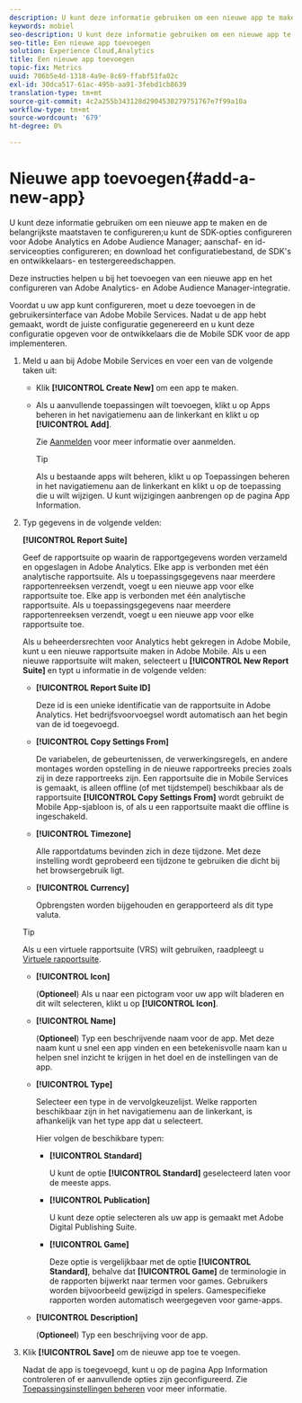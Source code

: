 ```yaml
---
description: U kunt deze informatie gebruiken om een nieuwe app te maken en de belangrijkste maatstaven te configureren;de SDK-opties voor Adobe Analytics en Adobe Audience Manager configureren;aankoop- en id-serviceopties configureren;en het configuratiebestand, de SDK's en ontwikkelaars- en testergereedschappen downloaden.
keywords: mobiel
seo-description: U kunt deze informatie gebruiken om een nieuwe app te maken en de belangrijkste maatstaven te configureren;de SDK-opties voor Adobe Analytics en Adobe Audience Manager configureren;aankoop- en id-serviceopties configureren;en het configuratiebestand, de SDK's en ontwikkelaars- en testergereedschappen downloaden.
seo-title: Een nieuwe app toevoegen
solution: Experience Cloud,Analytics
title: Een nieuwe app toevoegen
topic-fix: Metrics
uuid: 706b5e4d-1318-4a9e-8c69-ffabf51fa02c
exl-id: 30dca517-61ac-495b-aa91-3febd1cb8639
translation-type: tm+mt
source-git-commit: 4c2a255b343128d2904530279751767e7f99a10a
workflow-type: tm+mt
source-wordcount: '679'
ht-degree: 0%

---
```


# Nieuwe app toevoegen{#add-a-new-app}

U kunt deze informatie gebruiken om een nieuwe app te maken en de belangrijkste maatstaven te configureren;u kunt de SDK-opties configureren voor Adobe Analytics en Adobe Audience Manager; aanschaf- en id-serviceopties configureren; en download het configuratiebestand, de SDK&#39;s en ontwikkelaars- en testergereedschappen.

Deze instructies helpen u bij het toevoegen van een nieuwe app en het configureren van Adobe Analytics- en Adobe Audience Manager-integratie.

Voordat u uw app kunt configureren, moet u deze toevoegen in de gebruikersinterface van Adobe Mobile Services. Nadat u de app hebt gemaakt, wordt de juiste configuratie gegenereerd en u kunt deze configuratie opgeven voor de ontwikkelaars die de Mobile SDK voor de app implementeren.

1. Meld u aan bij Adobe Mobile Services en voer een van de volgende taken uit:

   * Klik **[!UICONTROL Create New]** om een app te maken.
   * Als u aanvullende toepassingen wilt toevoegen, klikt u op Apps beheren in het navigatiemenu aan de linkerkant en klikt u op **[!UICONTROL Add]**.

      Zie [Aanmelden](/help/using/gs/gs-signin.md) voor meer informatie over aanmelden.

      >[!TIP]
      >
      >Als u bestaande apps wilt beheren, klikt u op Toepassingen beheren in het navigatiemenu aan de linkerkant en klikt u op de toepassing die u wilt wijzigen. U kunt wijzigingen aanbrengen op de pagina App Information.

1. Typ gegevens in de volgende velden:

   **[!UICONTROL Report Suite]**

   Geef de rapportsuite op waarin de rapportgegevens worden verzameld en opgeslagen in Adobe Analytics. Elke app is verbonden met één analytische rapportsuite. Als u toepassingsgegevens naar meerdere rapportenreeksen verzendt, voegt u een nieuwe app voor elke rapportsuite toe. Elke app is verbonden met één analytische rapportsuite. Als u toepassingsgegevens naar meerdere rapportenreeksen verzendt, voegt u een nieuwe app voor elke rapportsuite toe.

   Als u beheerdersrechten voor Analytics hebt gekregen in Adobe Mobile, kunt u een nieuwe rapportsuite maken in Adobe Mobile. Als u een nieuwe rapportsuite wilt maken, selecteert u **[!UICONTROL New Report Suite]** en typt u informatie in de volgende velden:

   * **[!UICONTROL Report Suite ID]**

      Deze id is een unieke identificatie van de rapportsuite in Adobe Analytics. Het bedrijfsvoorvoegsel wordt automatisch aan het begin van de id toegevoegd.

   * **[!UICONTROL Copy Settings From]**

      De variabelen, de gebeurtenissen, de verwerkingsregels, en andere montages worden opstelling in de nieuwe rapportreeks precies zoals zij in deze rapportreeks zijn. Een rapportsuite die in Mobile Services is gemaakt, is alleen offline (of met tijdstempel) beschikbaar als de rapportsuite **[!UICONTROL Copy Settings From]** wordt gebruikt de Mobile App-sjabloon is, of als u een rapportsuite maakt die offline is ingeschakeld.

   * **[!UICONTROL Timezone]**

      Alle rapportdatums bevinden zich in deze tijdzone. Met deze instelling wordt geprobeerd een tijdzone te gebruiken die dicht bij het browsergebruik ligt.

   * **[!UICONTROL Currency]**

      Opbrengsten worden bijgehouden en gerapporteerd als dit type valuta.
   >[!TIP]
   >
   >Als u een virtuele rapportsuite (VRS) wilt gebruiken, raadpleegt u [Virtuele rapportsuite](/help/using/manage-apps/c-mob-vrs.md).

   * **[!UICONTROL Icon]**

      (**Optioneel**) Als u naar een pictogram voor uw app wilt bladeren en dit wilt selecteren, klikt u op **[!UICONTROL Icon]**.

   * **[!UICONTROL Name]**

      (**Optioneel**) Typ een beschrijvende naam voor de app. Met deze naam kunt u snel een app vinden en een betekenisvolle naam kan u helpen snel inzicht te krijgen in het doel en de instellingen van de app.

   * **[!UICONTROL Type]**

      Selecteer een type in de vervolgkeuzelijst. Welke rapporten beschikbaar zijn in het navigatiemenu aan de linkerkant, is afhankelijk van het type app dat u selecteert.

      Hier volgen de beschikbare typen:

      * **[!UICONTROL Standard]**

         U kunt de optie **[!UICONTROL Standard]** geselecteerd laten voor de meeste apps.

      * **[!UICONTROL Publication]**

         U kunt deze optie selecteren als uw app is gemaakt met Adobe Digital Publishing Suite.

      * **[!UICONTROL Game]**

         Deze optie is vergelijkbaar met de optie **[!UICONTROL Standard]**, behalve dat **[!UICONTROL Game]** de terminologie in de rapporten bijwerkt naar termen voor games. Gebruikers worden bijvoorbeeld gewijzigd in spelers. Gamespecifieke rapporten worden automatisch weergegeven voor game-apps.
   * **[!UICONTROL Description]**

      (**Optioneel**) Typ een beschrijving voor de app.



1. Klik **[!UICONTROL Save]** om de nieuwe app toe te voegen.

   Nadat de app is toegevoegd, kunt u op de pagina App Information controleren of er aanvullende opties zijn geconfigureerd. Zie [Toepassingsinstellingen beheren](/help/using/c-manage-app-settings/c-manage-app-settings.md) voor meer informatie.
